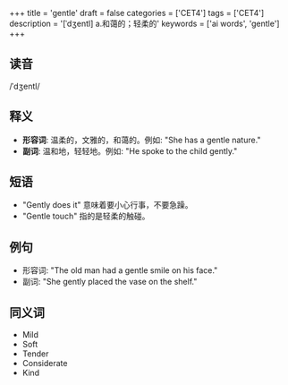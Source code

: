 +++
title = 'gentle'
draft = false
categories = ['CET4']
tags = ['CET4']
description = '[ˈdʒentl] a.和蔼的；轻柔的'
keywords = ['ai words', 'gentle']
+++

## 读音
/ˈdʒentl/

## 释义
- **形容词**: 温柔的，文雅的，和蔼的。例如: "She has a gentle nature."
- **副词**: 温和地，轻轻地。例如: "He spoke to the child gently."

## 短语
- "Gently does it" 意味着要小心行事，不要急躁。
- "Gentle touch" 指的是轻柔的触碰。

## 例句
- 形容词: "The old man had a gentle smile on his face."
- 副词: "She gently placed the vase on the shelf."

## 同义词
- Mild
- Soft
- Tender
- Considerate
- Kind

